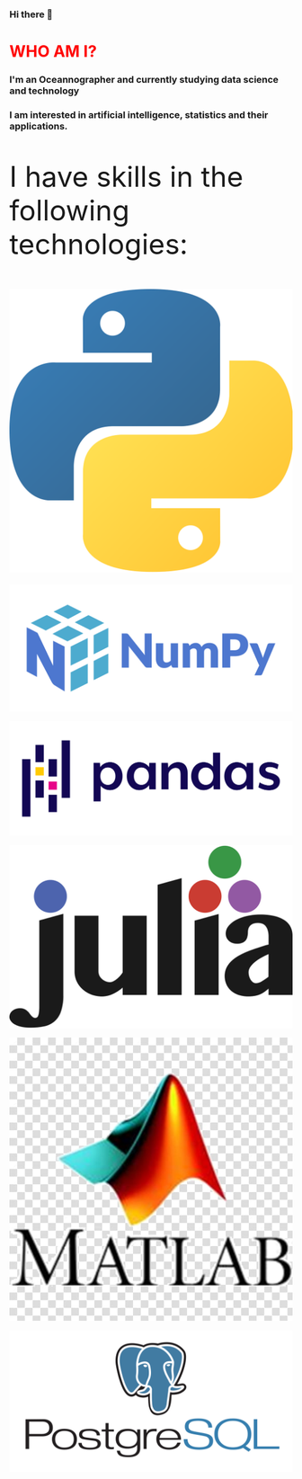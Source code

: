 ### Hi there 👋

<h1 style="color:red"> WHO AM I? </h1>
<h3> I'm an Oceannographer and currently studying data science and technology</h3>
<h3> I am interested in artificial intelligence, statistics and their applications.</h3>

<style>

.icones{
  aling: left;
  margin: auto; 
  margin-bottom:5px; 
  padding:5px width:160px;
  size:200px}

</style>

<div>

<p style="font-size:50px">I have skills in the following technologies:</p>

<p> <img float="auto" class="icones" src="_imgs/python.png" alt="" style=""></img> </p>

<img float="auto" src="_imgs/numpy.png" alt="" style=""></img>

<img float="auto" src="_imgs/pandas.png" alt="" style=""></img>

<img float="auto" src="_imgs/julia.png" alt="" style=""></img>

<img float="auto" src="_imgs/matlab.jpg" alt="" style=""></img>

<img float="auto" src="_imgs/postgres.png" alt="" style=""></img>
</div>
